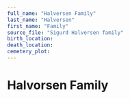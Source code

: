 ```yaml
---
full_name: "Halversen Family"
last_name: "Halversen"
first_name: "Family"
source_file: "Sigurd Halversen family"
birth_location:
death_location:
cemetery_plot: 
---
```

# Halvorsen Family

